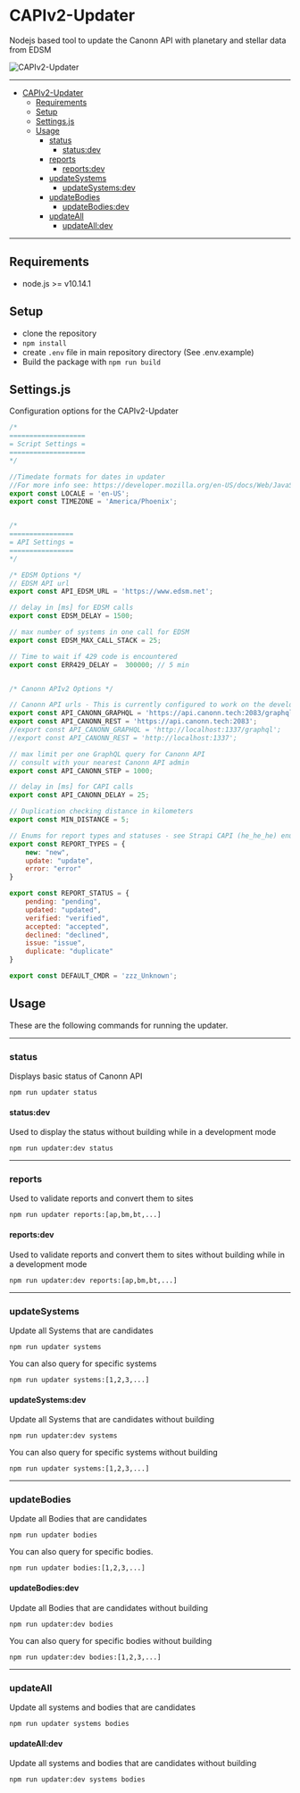 # CAPIv2-Updater

Nodejs based tool to update the Canonn API with planetary and stellar data from EDSM

![CAPIv2-Updater](images/preview.png)
___

<!-- TOC -->

- [CAPIv2-Updater](#capiv2-updater)
    - [Requirements](#requirements)
    - [Setup](#setup)
    - [Settings.js](#settingsjs)
    - [Usage](#usage)
        - [status](#status)
            - [status:dev](#statusdev)
        - [reports](#reports)
            - [reports:dev](#reportsdev)
        - [updateSystems](#updatesystems)
            - [updateSystems:dev](#updatesystemsdev)
        - [updateBodies](#updatebodies)
            - [updateBodies:dev](#updatebodiesdev)
        - [updateAll](#updateall)
            - [updateAll:dev](#updatealldev)

<!-- /TOC -->
___

## Requirements

- node.js >= v10.14.1

## Setup

- clone the repository
- `npm install`
- create `.env` file in main repository directory (See .env.example)
- Build the package with `npm run build`

## Settings.js

Configuration options for the CAPIv2-Updater

```javascript
/* 
===================
= Script Settings =
===================
*/

//Timedate formats for dates in updater
//For more info see: https://developer.mozilla.org/en-US/docs/Web/JavaScript/Reference/Global_Objects/Date/toLocaleString
export const LOCALE = 'en-US';
export const TIMEZONE = 'America/Phoenix';


/* 
================
= API Settings =
================
*/

/* EDSM Options */
// EDSM API url
export const API_EDSM_URL = 'https://www.edsm.net';

// delay in [ms] for EDSM calls
export const EDSM_DELAY = 1500;

// max number of systems in one call for EDSM
export const EDSM_MAX_CALL_STACK = 25;

// Time to wait if 429 code is encountered
export const ERR429_DELAY =  300000; // 5 min


/* Canonn APIv2 Options */

// Canonn API urls - This is currently configured to work on the development server
export const API_CANONN_GRAPHQL = 'https://api.canonn.tech:2083/graphql';
export const API_CANONN_REST = 'https://api.canonn.tech:2083';
//export const API_CANONN_GRAPHQL = 'http://localhost:1337/graphql';
//export const API_CANONN_REST = 'http://localhost:1337';

// max limit per one GraphQL query for Canonn API
// consult with your nearest Canonn API admin
export const API_CANONN_STEP = 1000; 

// delay in [ms] for CAPI calls
export const API_CANONN_DELAY = 25;

// Duplication checking distance in kilometers
export const MIN_DISTANCE = 5;

// Enums for report types and statuses - see Strapi CAPI (he_he_he) enums, they should be the same.
export const REPORT_TYPES = {
	new: "new",
	update: "update",
	error: "error"
}

export const REPORT_STATUS = {
	pending: "pending",
	updated: "updated",
	verified: "verified",
	accepted: "accepted",
	declined: "declined",
	issue: "issue",
	duplicate: "duplicate"
}

export const DEFAULT_CMDR = 'zzz_Unknown';
```

## Usage

These are the following commands for running the updater.
___

### status

Displays basic status of Canonn API

`npm run updater status`

#### status:dev

Used to display the status without building while in a development mode

`npm run updater:dev status`
___

### reports

Used to validate reports and convert them to sites

`npm run updater reports:[ap,bm,bt,...]`

#### reports:dev

Used to validate reports and convert them to sites without building while in a development mode

`npm run updater:dev reports:[ap,bm,bt,...]`
___

### updateSystems

Update all Systems that are candidates

`npm run updater systems`

You can also query for specific systems

`npm run updater systems:[1,2,3,...]`

#### updateSystems:dev

Update all Systems that are candidates without building

`npm run updater:dev systems`

You can also query for specific systems without building

`npm run updater systems:[1,2,3,...]`
___

### updateBodies

Update all Bodies that are candidates

`npm run updater bodies`

You can also query for specific bodies.

`npm run updater bodies:[1,2,3,...]`

#### updateBodies:dev

Update all Bodies that are candidates without building

`npm run updater:dev bodies`

You can also query for specific bodies without building

`npm run updater:dev bodies:[1,2,3,...]`
___

### updateAll

Update all systems and bodies that are candidates

`npm run updater systems bodies`

#### updateAll:dev

Update all systems and bodies that are candidates without building

`npm run updater:dev systems bodies`
